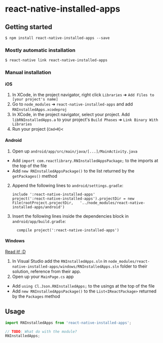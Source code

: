 
# react-native-installed-apps

## Getting started

`$ npm install react-native-installed-apps --save`

### Mostly automatic installation

`$ react-native link react-native-installed-apps`

### Manual installation


#### iOS

1. In XCode, in the project navigator, right click `Libraries` ➜ `Add Files to [your project's name]`
2. Go to `node_modules` ➜ `react-native-installed-apps` and add `RNInstalledApps.xcodeproj`
3. In XCode, in the project navigator, select your project. Add `libRNInstalledApps.a` to your project's `Build Phases` ➜ `Link Binary With Libraries`
4. Run your project (`Cmd+R`)<

#### Android

1. Open up `android/app/src/main/java/[...]/MainActivity.java`
  - Add `import com.reactlibrary.RNInstalledAppsPackage;` to the imports at the top of the file
  - Add `new RNInstalledAppsPackage()` to the list returned by the `getPackages()` method
2. Append the following lines to `android/settings.gradle`:
  	```
  	include ':react-native-installed-apps'
  	project(':react-native-installed-apps').projectDir = new File(rootProject.projectDir, 	'../node_modules/react-native-installed-apps/android')
  	```
3. Insert the following lines inside the dependencies block in `android/app/build.gradle`:
  	```
      compile project(':react-native-installed-apps')
  	```

#### Windows
[Read it! :D](https://github.com/ReactWindows/react-native)

1. In Visual Studio add the `RNInstalledApps.sln` in `node_modules/react-native-installed-apps/windows/RNInstalledApps.sln` folder to their solution, reference from their app.
2. Open up your `MainPage.cs` app
  - Add `using Cl.Json.RNInstalledApps;` to the usings at the top of the file
  - Add `new RNInstalledAppsPackage()` to the `List<IReactPackage>` returned by the `Packages` method


## Usage
```javascript
import RNInstalledApps from 'react-native-installed-apps';

// TODO: What do with the module?
RNInstalledApps;
```
  
